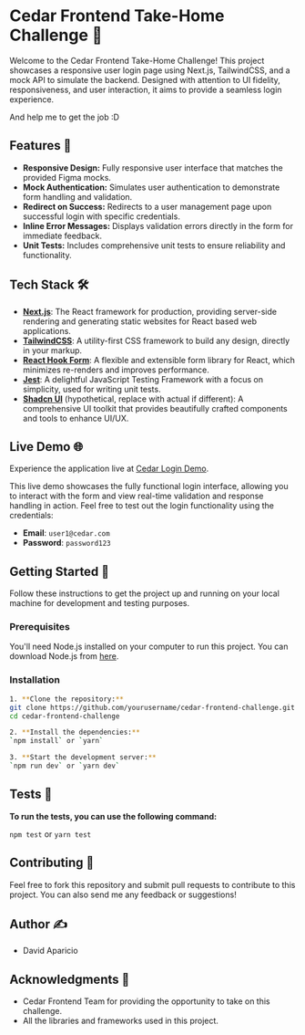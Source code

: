 # Cedar Frontend Take-Home Challenge 🌲

Welcome to the Cedar Frontend Take-Home Challenge! This project showcases a responsive user login page using Next.js, TailwindCSS, and a mock API to simulate the backend. Designed with attention to UI fidelity, responsiveness, and user interaction, it aims to provide a seamless login experience.

And help me to get the job :D

## Features 🌟

- **Responsive Design:** Fully responsive user interface that matches the provided Figma mocks.
- **Mock Authentication:** Simulates user authentication to demonstrate form handling and validation.
- **Redirect on Success:** Redirects to a user management page upon successful login with specific credentials.
- **Inline Error Messages:** Displays validation errors directly in the form for immediate feedback.
- **Unit Tests:** Includes comprehensive unit tests to ensure reliability and functionality.

## Tech Stack 🛠️

- **[Next.js](https://nextjs.org/)**: The React framework for production, providing server-side rendering and generating static websites for React based web applications.
- **[TailwindCSS](https://tailwindcss.com/)**: A utility-first CSS framework to build any design, directly in your markup.
- **[React Hook Form](https://react-hook-form.com/)**: A flexible and extensible form library for React, which minimizes re-renders and improves performance.
- **[Jest](https://jestjs.io/)**: A delightful JavaScript Testing Framework with a focus on simplicity, used for writing unit tests.
- **[Shadcn UI](https://shadcn.com/)** (hypothetical, replace with actual if different): A comprehensive UI toolkit that provides beautifully crafted components and tools to enhance UI/UX.

## Live Demo 🌐

Experience the application live at [Cedar Login Demo](https://your-demo-link.com).

This live demo showcases the fully functional login interface, allowing you to interact with the form and view real-time validation and response handling in action. Feel free to test out the login functionality using the credentials:

- **Email**: `user1@cedar.com`
- **Password**: `password123`

## Getting Started 🚀

Follow these instructions to get the project up and running on your local machine for development and testing purposes.

### Prerequisites

You'll need Node.js installed on your computer to run this project. You can download Node.js from [here](https://nodejs.org/).

### Installation

```bash
1. **Clone the repository:**
git clone https://github.com/yourusername/cedar-frontend-challenge.git
cd cedar-frontend-challenge

2. **Install the dependencies:**
`npm install` or `yarn`

3. **Start the development server:**
`npm run dev` or `yarn dev`

```

## Tests 🧪

**To run the tests, you can use the following command:**

`npm test` or `yarn test`

## Contributing 🤝

Feel free to fork this repository and submit pull requests to contribute to this project. You can also send me any feedback or suggestions!

## Author ✍️

- David Aparicio

## Acknowledgments 🎉

- Cedar Frontend Team for providing the opportunity to take on this challenge.
- All the libraries and frameworks used in this project.
